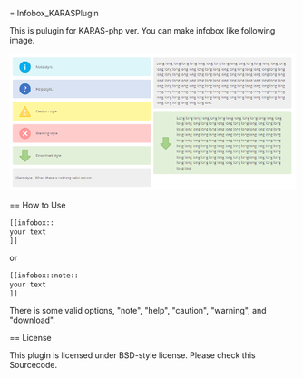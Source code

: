 = Infobox_KARASPlugin

This is pulugin for KARAS-php ver.
You can make infobox like following image.

![sample](./sample.png)

== How to Use

```
[[infobox::
your text
]]
```

or

```
[[infobox::note::
your text
]]
```

There is some valid options, "note", "help", "caution", "warning", and "download".

== License

This plugin is licensed under BSD-style license.
Please check this Sourcecode.
